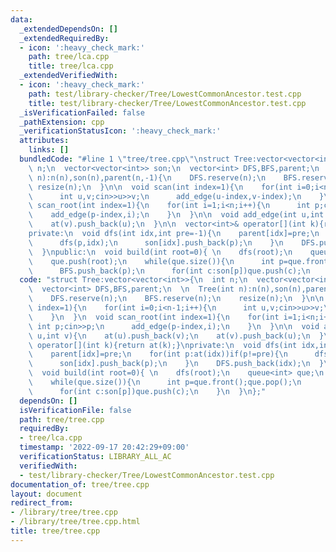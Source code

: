 ```yaml
---
data:
  _extendedDependsOn: []
  _extendedRequiredBy:
  - icon: ':heavy_check_mark:'
    path: tree/lca.cpp
    title: tree/lca.cpp
  _extendedVerifiedWith:
  - icon: ':heavy_check_mark:'
    path: test/library-checker/Tree/LowestCommonAncestor.test.cpp
    title: test/library-checker/Tree/LowestCommonAncestor.test.cpp
  _isVerificationFailed: false
  _pathExtension: cpp
  _verificationStatusIcon: ':heavy_check_mark:'
  attributes:
    links: []
  bundledCode: "#line 1 \"tree/tree.cpp\"\nstruct Tree:vector<vector<int>>{\n  int\
    \ n;\n  vector<vector<int>> son;\n  vector<int> DFS,BFS,parent;\n  \n  Tree(int\
    \ n):n(n),son(n),parent(n,-1){\n    DFS.reserve(n);\n    BFS.reserve(n);\n   \
    \ resize(n);\n  }\n\n  void scan(int index=1){\n    for(int i=0;i<n-1;i++){\n\
    \      int u,v;cin>>u>>v;\n      add_edge(u-index,v-index);\n    }\n  }\n  void\
    \ scan_root(int index=1){\n    for(int i=1;i<n;i++){\n      int p;cin>>p;\n  \
    \    add_edge(p-index,i);\n    }\n  }\n\n  void add_edge(int u,int v){\n    at(u).push_back(v);\n\
    \    at(v).push_back(u);\n  }\n\n  vector<int>& operator[](int k){return at(k);}\n\
    private:\n  void dfs(int idx,int pre=-1){\n    parent[idx]=pre;\n    for(int p:at(idx))if(p!=pre){\n\
    \      dfs(p,idx);\n      son[idx].push_back(p);\n    }\n    DFS.push_back(idx);\n\
    \  }\npublic:\n  void build(int root=0){ \n    dfs(root);\n    queue<int> que;\n\
    \    que.push(root);\n    while(que.size()){\n      int p=que.front();que.pop();\n\
    \      BFS.push_back(p);\n      for(int c:son[p])que.push(c);\n    }\n  }\n};\n"
  code: "struct Tree:vector<vector<int>>{\n  int n;\n  vector<vector<int>> son;\n\
    \  vector<int> DFS,BFS,parent;\n  \n  Tree(int n):n(n),son(n),parent(n,-1){\n\
    \    DFS.reserve(n);\n    BFS.reserve(n);\n    resize(n);\n  }\n\n  void scan(int\
    \ index=1){\n    for(int i=0;i<n-1;i++){\n      int u,v;cin>>u>>v;\n      add_edge(u-index,v-index);\n\
    \    }\n  }\n  void scan_root(int index=1){\n    for(int i=1;i<n;i++){\n     \
    \ int p;cin>>p;\n      add_edge(p-index,i);\n    }\n  }\n\n  void add_edge(int\
    \ u,int v){\n    at(u).push_back(v);\n    at(v).push_back(u);\n  }\n\n  vector<int>&\
    \ operator[](int k){return at(k);}\nprivate:\n  void dfs(int idx,int pre=-1){\n\
    \    parent[idx]=pre;\n    for(int p:at(idx))if(p!=pre){\n      dfs(p,idx);\n\
    \      son[idx].push_back(p);\n    }\n    DFS.push_back(idx);\n  }\npublic:\n\
    \  void build(int root=0){ \n    dfs(root);\n    queue<int> que;\n    que.push(root);\n\
    \    while(que.size()){\n      int p=que.front();que.pop();\n      BFS.push_back(p);\n\
    \      for(int c:son[p])que.push(c);\n    }\n  }\n};"
  dependsOn: []
  isVerificationFile: false
  path: tree/tree.cpp
  requiredBy:
  - tree/lca.cpp
  timestamp: '2022-09-17 20:42:29+09:00'
  verificationStatus: LIBRARY_ALL_AC
  verifiedWith:
  - test/library-checker/Tree/LowestCommonAncestor.test.cpp
documentation_of: tree/tree.cpp
layout: document
redirect_from:
- /library/tree/tree.cpp
- /library/tree/tree.cpp.html
title: tree/tree.cpp
---
```

